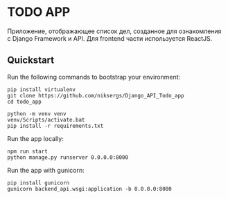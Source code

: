 # TODO APP

Приложение, отображающее список дел, созданное для ознакомления с Django Framework и API. Для frontend части используется ReactJS.

## Quickstart

Run the following commands to bootstrap your environment:
    
    pip install virtualenv
    git clone https://github.com/niksergs/Django_API_Todo_app
    cd todo_app

    python -m venv venv
    venv/Scripts/activate.bat
    pip install -r requirements.txt

Run the app locally:
    
    npm run start
    python manage.py runserver 0.0.0.0:8000

Run the app with gunicorn:

    pip install gunicorn
    gunicorn backend_api.wsgi:application -b 0.0.0.0:8000
    
